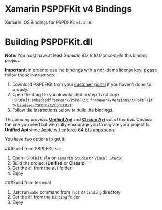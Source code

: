 Xamarin PSPDFKit v4 Bindings
============================

Xamarin.iOS Bindings for PSPDFKit `v4.4.16`

Building PSPDFKit.dll
=====================

**Note:** You must have at least *Xamarin.iOS 8.10.0* to _compile_ this binding project.

**Important:** In order to use the bindings with a non-demo license key, please follow these instructions:

1. Download PSPDFKit from your [customer portal](https://customers.pspdfkit.com) if you haven't done so already.
2. Open the dmg file you downloaded in step 1 and copy `PSPDFKit.embeddedframework/PSPDFKit.framework/Versions/A/PSPDFKit` to [`binding/PSPDFKit/PSPDFKit`](binding/PSPDFKit/PSPDFKit).
3. Follow the instructions below to build the bindings.

This binding provides **[Unified Api](http://developer.xamarin.com/guides/cross-platform/macios/unified/)** and **[Classic Api](http://developer.xamarin.com/guides/cross-platform/macios/)** out of the box. Choose the one you need but we really encourage you to migrate your project to **Unified Api** since [Apple will enforce 64 bits apps soon](http://developer.apple.com/news/?id=10202014a).

You have two options to get it:

###Build from PSPDFKit.sln

1. Open `PSPDFKit.sln` on `Xamarin Studio` or `Visual Studio`
2. Build the project (**Unified** or **Classic**)
3. Get the dll from the `Dll` folder
4. Enjoy 

###Build from terminal

1. Just run `make` command from `root` or `binding` directory
2. Get the dll from the `binding` folder
3. Enjoy

